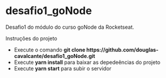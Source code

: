 # desafio1_goNode

Desafio1 do módulo do curso goNode da Rocketseat.

<p> Instruções do projeto </p>

<ul>
  <li>Execute o comando <b>git clone https://github.com/douglas-cavalcante/desafio1_goNode.git</b></li>
  <li>Execute <b>yarn install</b> para baixar as depedeências do projeto</li>
  <li>Execute <b>yarn start</b> para subir o servidor</li>
</ul>
